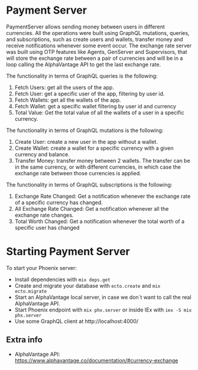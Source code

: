 # Payment Server
PaymentServer allows sending money between users in different currencies. 
All the operations were built using GraphQL mutations, queries, and subscriptions, such as create users and wallets, transfer money and receive notifications whenever some event occur.
The exchange rate server was built using OTP features like Agents, GenServer and Supervisors, that will store the exchange rate between a pair of currencies and will be in a loop calling the AlphaVantage API to get the last exchange rate.

The functionality in terms of GraphQL queries is the following:
1) Fetch Users: get all the users of the app.
2) Fetch User: get a specific user of the app, filtering by user id.
3) Fetch Wallets: get all the wallets of the app.
4) Fetch Wallet: get a specific wallet filtering by user id and currency
5) Total Value: Get the total value of all the wallets of a user in a specific currency.

The functionality in terms of GraphQL mutations is the following:
1) Create User: create a new user in the app without a wallet.
2) Create Wallet: create a wallet for a specific currency with a given currency and balance.
3) Transfer Money: transfer money between 2 wallets. The transfer can be in the same currency, or with different currencies, in which case the exchange rate between those currencies is applied.

The functionality in terms of GraphQL subscriptions is the following:
1) Exchange Rate Changed: Get a notification whenever the exchange rate of a specific currency has changed.
2) All Exchange Rate Changed: Get a notification whenever all the exchange rate changes.
3) Total Worth Changed: Get a notification whenever the total worth of a specific user has changed

# Starting Payment Server


To start your Phoenix server:

  * Install dependencies with `mix deps.get`
  * Create and migrate your database with `ecto.create` and `mix ecto.migrate` 
  * Start an AlphaVantage local server, in case we don´t want to call the real AlphaVantage API.
  * Start Phoenix endpoint with `mix phx.server` or inside IEx with `iex -S mix phx.server`
  * Use some GraphQL client at http://localhost:4000/



## Extra info

  * AlphaVantage API: https://www.alphavantage.co/documentation/#currency-exchange
